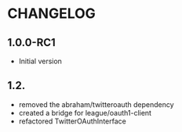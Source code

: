 CHANGELOG
=========

1.0.0-RC1
---------
* Initial version

1.2.
---------
* removed the abraham/twitteroauth dependency
* created a bridge for league/oauth1-client
* refactored TwitterOAuthInterface